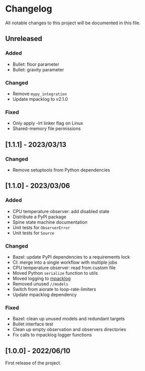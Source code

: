 # Changelog

All notable changes to this project will be documented in this file.

## Unreleased

### Added

- Bullet: floor parameter
- Bullet: gravity parameter

### Changed

- Remove ``mypy_integration``
- Update mpacklog to v2.1.0

### Fixed

- Only apply -lrt linker flag on Linux
- Shared-memory file permissions

## [1.1.1] - 2023/03/13

### Changed

- Remove setuptools from Python dependencies

## [1.1.0] - 2023/03/06

### Added

- CPU temperature observer: add disabled state
- Distribute a PyPI package
- Spine state machine documentation
- Unit tests for ``ObserverError``
- Unit tests for ``Source``

### Changed

- Bazel: update PyPI dependencies to a requirements lock
- CI: merge into a single workflow with multiple jobs
- CPU temperature observer: read from custom file
- Moved Python `serialize` function to utils
- Moved logging to [mpacklog](https://github.com/tasts-robots/mpacklog/)
- Removed unused ``//models``
- Switch from aiorate to loop-rate-limiters
- Update mpacklog dependency

### Fixed

- Bazel: clean up unused models and redundant targets
- Bullet interface test
- Clean up empty observation and observers directories
- Fix calls to mpacklog logger functions

## [1.0.0] - 2022/06/10

First release of the project.
